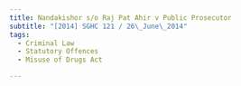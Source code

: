 ```yaml
---
title: Nandakishor s/o Raj Pat Ahir v Public Prosecutor 
subtitle: "[2014] SGHC 121 / 26\_June\_2014"
tags:
  - Criminal Law
  - Statutory Offences
  - Misuse of Drugs Act

---
```


